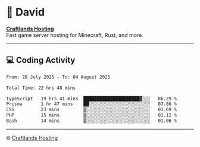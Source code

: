 # 👋 David

**[Craftlands Hosting](https://craftlands.host)**  
Fast game server hosting for Minecraft, Rust, and more.

---

## 💻 Coding Activity

<!--START_SECTION:waka-->

```txt
From: 28 July 2025 - To: 04 August 2025

Total Time: 22 hrs 48 mins

TypeScript   19 hrs 41 mins  █████████████████████▓░░░   86.29 %
Prisma       1 hr 47 mins    ██░░░░░░░░░░░░░░░░░░░░░░░   07.86 %
CSS          23 mins         ▒░░░░░░░░░░░░░░░░░░░░░░░░   01.69 %
PHP          15 mins         ▒░░░░░░░░░░░░░░░░░░░░░░░░   01.12 %
Bash         14 mins         ▒░░░░░░░░░░░░░░░░░░░░░░░░   01.06 %
```

<!--END_SECTION:waka-->

---

🌐 [Craftlands Hosting](https://craftlands.host)  
